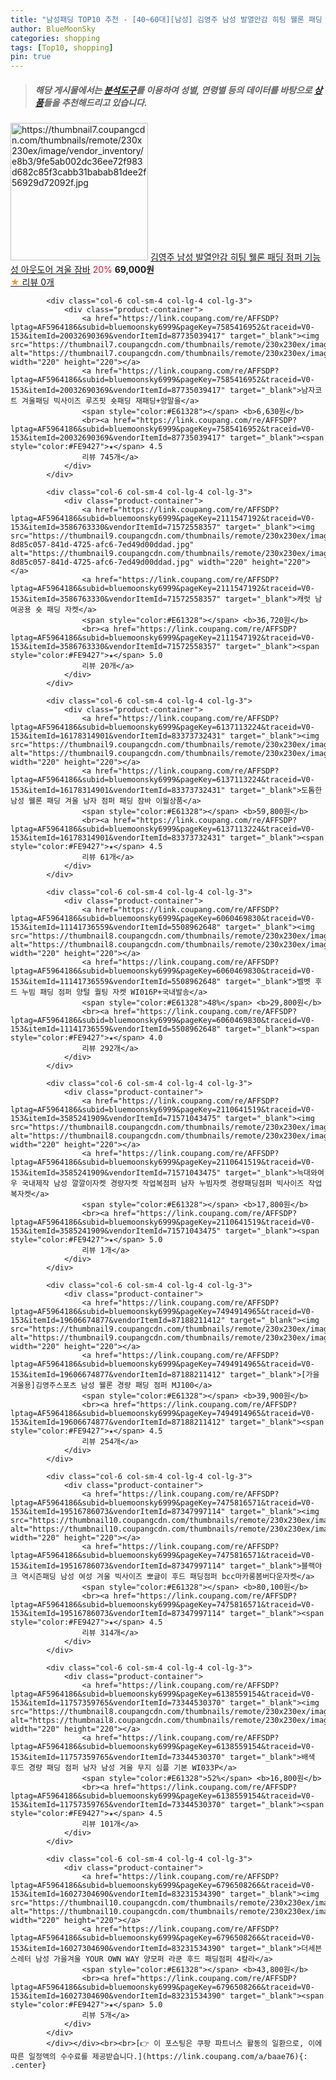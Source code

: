 ```yaml
---
title: "남성패딩 TOP10 추천 - [40~60대][남성] 김영주 남성 발열안감 히팅 웰론 패딩 점퍼 기능성 아웃도어 겨울 잠바"
author: BlueMoonSky
categories: shopping
tags: [Top10, shopping]
pin: true
---
```


> ##### 해당 게시물에서는 [**분석도구**](https://itemscout.io/)를 이용하여 **성별**, **연령별** 등의 데이터를 바탕으로 [**상품**](https://link.coupang.com/a/baae76)들을 추천해드리고 있습니다.
<div class="container"><div class="row">
            <div class="col-6 col-sm-4 col-lg-4 col-lg-3">
                <div class="product-container">
                    <a href="https://link.coupang.com/re/AFFSDP?lptag=AF5964186&subid=bluemoonsky6999&pageKey=6854001945&traceid=V0-153&itemId=16338607520&vendorItemId=83530495666" target="_blank"><img src="https://thumbnail7.coupangcdn.com/thumbnails/remote/230x230ex/image/vendor_inventory/e8b3/9fe5ab002dc36ee72f983d682c85f3cabb31babab81dee2f56929d72092f.jpg" alt="https://thumbnail7.coupangcdn.com/thumbnails/remote/230x230ex/image/vendor_inventory/e8b3/9fe5ab002dc36ee72f983d682c85f3cabb31babab81dee2f56929d72092f.jpg" width="220" height="220"></a>
                    <a href="https://link.coupang.com/re/AFFSDP?lptag=AF5964186&subid=bluemoonsky6999&pageKey=6854001945&traceid=V0-153&itemId=16338607520&vendorItemId=83530495666" target="_blank">김영주 남성 발열안감 히팅 웰론 패딩 점퍼 기능성 아웃도어 겨울 잠바</a>
                    <span style="color:#E61328">20%</span> <b>69,000원</b>
                    <br><a href="https://link.coupang.com/re/AFFSDP?lptag=AF5964186&subid=bluemoonsky6999&pageKey=6854001945&traceid=V0-153&itemId=16338607520&vendorItemId=83530495666" target="_blank"><span style="color:#FE9427">★</span> 
                    리뷰 0개</a>
                </div>
            </div>
            
            <div class="col-6 col-sm-4 col-lg-4 col-lg-3">
                <div class="product-container">
                    <a href="https://link.coupang.com/re/AFFSDP?lptag=AF5964186&subid=bluemoonsky6999&pageKey=7585416952&traceid=V0-153&itemId=20032690369&vendorItemId=87735039417" target="_blank"><img src="https://thumbnail7.coupangcdn.com/thumbnails/remote/230x230ex/image/vendor_inventory/274b/25363bc5594fd1020237a5e2a14b61796aa1137801f720fa58962a76d1b0.jpg" alt="https://thumbnail7.coupangcdn.com/thumbnails/remote/230x230ex/image/vendor_inventory/274b/25363bc5594fd1020237a5e2a14b61796aa1137801f720fa58962a76d1b0.jpg" width="220" height="220"></a>
                    <a href="https://link.coupang.com/re/AFFSDP?lptag=AF5964186&subid=bluemoonsky6999&pageKey=7585416952&traceid=V0-153&itemId=20032690369&vendorItemId=87735039417" target="_blank">남자코트 겨울패딩 빅사이즈 루즈핏 숏패딩 재패딩+양말을</a>
                    <span style="color:#E61328"></span> <b>6,630원</b>
                    <br><a href="https://link.coupang.com/re/AFFSDP?lptag=AF5964186&subid=bluemoonsky6999&pageKey=7585416952&traceid=V0-153&itemId=20032690369&vendorItemId=87735039417" target="_blank"><span style="color:#FE9427">★</span> 4.5
                    리뷰 745개</a>
                </div>
            </div>
            
            <div class="col-6 col-sm-4 col-lg-4 col-lg-3">
                <div class="product-container">
                    <a href="https://link.coupang.com/re/AFFSDP?lptag=AF5964186&subid=bluemoonsky6999&pageKey=2111547192&traceid=V0-153&itemId=3586763330&vendorItemId=71572558357" target="_blank"><img src="https://thumbnail9.coupangcdn.com/thumbnails/remote/230x230ex/image/retail/images/1054077257689475-8d85c057-841d-4725-afc6-7ed49d00ddad.jpg" alt="https://thumbnail9.coupangcdn.com/thumbnails/remote/230x230ex/image/retail/images/1054077257689475-8d85c057-841d-4725-afc6-7ed49d00ddad.jpg" width="220" height="220"></a>
                    <a href="https://link.coupang.com/re/AFFSDP?lptag=AF5964186&subid=bluemoonsky6999&pageKey=2111547192&traceid=V0-153&itemId=3586763330&vendorItemId=71572558357" target="_blank">캐럿 남여공용 숏 패딩 자켓</a>
                    <span style="color:#E61328"></span> <b>36,720원</b>
                    <br><a href="https://link.coupang.com/re/AFFSDP?lptag=AF5964186&subid=bluemoonsky6999&pageKey=2111547192&traceid=V0-153&itemId=3586763330&vendorItemId=71572558357" target="_blank"><span style="color:#FE9427">★</span> 5.0
                    리뷰 20개</a>
                </div>
            </div>
            
            <div class="col-6 col-sm-4 col-lg-4 col-lg-3">
                <div class="product-container">
                    <a href="https://link.coupang.com/re/AFFSDP?lptag=AF5964186&subid=bluemoonsky6999&pageKey=6137113224&traceid=V0-153&itemId=16178314901&vendorItemId=83373732431" target="_blank"><img src="https://thumbnail9.coupangcdn.com/thumbnails/remote/230x230ex/image/vendor_inventory/cdf0/9446844e9de89881792064f4548b0fa6efe6278a5b58b30bab3a0657985c.jpg" alt="https://thumbnail9.coupangcdn.com/thumbnails/remote/230x230ex/image/vendor_inventory/cdf0/9446844e9de89881792064f4548b0fa6efe6278a5b58b30bab3a0657985c.jpg" width="220" height="220"></a>
                    <a href="https://link.coupang.com/re/AFFSDP?lptag=AF5964186&subid=bluemoonsky6999&pageKey=6137113224&traceid=V0-153&itemId=16178314901&vendorItemId=83373732431" target="_blank">도톰한 남성 웰론 패딩 겨울 남자 점퍼 패딩 잠바 이월상품</a>
                    <span style="color:#E61328"></span> <b>59,800원</b>
                    <br><a href="https://link.coupang.com/re/AFFSDP?lptag=AF5964186&subid=bluemoonsky6999&pageKey=6137113224&traceid=V0-153&itemId=16178314901&vendorItemId=83373732431" target="_blank"><span style="color:#FE9427">★</span> 4.5
                    리뷰 61개</a>
                </div>
            </div>
            
            <div class="col-6 col-sm-4 col-lg-4 col-lg-3">
                <div class="product-container">
                    <a href="https://link.coupang.com/re/AFFSDP?lptag=AF5964186&subid=bluemoonsky6999&pageKey=6060469830&traceid=V0-153&itemId=11141736559&vendorItemId=5508962648" target="_blank"><img src="https://thumbnail8.coupangcdn.com/thumbnails/remote/230x230ex/image/vendor_inventory/2517/c691dc62aba35bedbbac2250cc1c11f8b170635196b3114dab620f308087.jpg" alt="https://thumbnail8.coupangcdn.com/thumbnails/remote/230x230ex/image/vendor_inventory/2517/c691dc62aba35bedbbac2250cc1c11f8b170635196b3114dab620f308087.jpg" width="220" height="220"></a>
                    <a href="https://link.coupang.com/re/AFFSDP?lptag=AF5964186&subid=bluemoonsky6999&pageKey=6060469830&traceid=V0-153&itemId=11141736559&vendorItemId=5508962648" target="_blank">벨벳 후드 누빔 패딩 점퍼 양털 퀄팅 자켓 WI016P+국내발송</a>
                    <span style="color:#E61328">48%</span> <b>29,800원</b>
                    <br><a href="https://link.coupang.com/re/AFFSDP?lptag=AF5964186&subid=bluemoonsky6999&pageKey=6060469830&traceid=V0-153&itemId=11141736559&vendorItemId=5508962648" target="_blank"><span style="color:#FE9427">★</span> 4.0
                    리뷰 292개</a>
                </div>
            </div>
            
            <div class="col-6 col-sm-4 col-lg-4 col-lg-3">
                <div class="product-container">
                    <a href="https://link.coupang.com/re/AFFSDP?lptag=AF5964186&subid=bluemoonsky6999&pageKey=2110641519&traceid=V0-153&itemId=3585241909&vendorItemId=71571043475" target="_blank"><img src="https://thumbnail8.coupangcdn.com/thumbnails/remote/230x230ex/image/vendor_inventory/51df/7aa6b3429d6121c225dc8e86e50430cd912ff5f48b2b277cb37290e98843.jpg" alt="https://thumbnail8.coupangcdn.com/thumbnails/remote/230x230ex/image/vendor_inventory/51df/7aa6b3429d6121c225dc8e86e50430cd912ff5f48b2b277cb37290e98843.jpg" width="220" height="220"></a>
                    <a href="https://link.coupang.com/re/AFFSDP?lptag=AF5964186&subid=bluemoonsky6999&pageKey=2110641519&traceid=V0-153&itemId=3585241909&vendorItemId=71571043475" target="_blank">늑대와여우 국내제작 남성 깔깔이자켓 경량자켓 작업복점퍼 남자 누빔자켓 경량패딩점퍼 빅사이즈 작업복자켓</a>
                    <span style="color:#E61328"></span> <b>17,800원</b>
                    <br><a href="https://link.coupang.com/re/AFFSDP?lptag=AF5964186&subid=bluemoonsky6999&pageKey=2110641519&traceid=V0-153&itemId=3585241909&vendorItemId=71571043475" target="_blank"><span style="color:#FE9427">★</span> 5.0
                    리뷰 1개</a>
                </div>
            </div>
            
            <div class="col-6 col-sm-4 col-lg-4 col-lg-3">
                <div class="product-container">
                    <a href="https://link.coupang.com/re/AFFSDP?lptag=AF5964186&subid=bluemoonsky6999&pageKey=7494914965&traceid=V0-153&itemId=19606674877&vendorItemId=87188211412" target="_blank"><img src="https://thumbnail9.coupangcdn.com/thumbnails/remote/230x230ex/image/vendor_inventory/7211/92120702e0c908acde7562b71a35e4b8127a435ef3f2e1d115efc5831f5a.jpg" alt="https://thumbnail9.coupangcdn.com/thumbnails/remote/230x230ex/image/vendor_inventory/7211/92120702e0c908acde7562b71a35e4b8127a435ef3f2e1d115efc5831f5a.jpg" width="220" height="220"></a>
                    <a href="https://link.coupang.com/re/AFFSDP?lptag=AF5964186&subid=bluemoonsky6999&pageKey=7494914965&traceid=V0-153&itemId=19606674877&vendorItemId=87188211412" target="_blank">[가을겨울용]김영주스포츠 남성 웰론 경량 패딩 점퍼 MJ100</a>
                    <span style="color:#E61328"></span> <b>39,900원</b>
                    <br><a href="https://link.coupang.com/re/AFFSDP?lptag=AF5964186&subid=bluemoonsky6999&pageKey=7494914965&traceid=V0-153&itemId=19606674877&vendorItemId=87188211412" target="_blank"><span style="color:#FE9427">★</span> 4.5
                    리뷰 254개</a>
                </div>
            </div>
            
            <div class="col-6 col-sm-4 col-lg-4 col-lg-3">
                <div class="product-container">
                    <a href="https://link.coupang.com/re/AFFSDP?lptag=AF5964186&subid=bluemoonsky6999&pageKey=7475816571&traceid=V0-153&itemId=19516786073&vendorItemId=87347997114" target="_blank"><img src="https://thumbnail10.coupangcdn.com/thumbnails/remote/230x230ex/image/vendor_inventory/efb4/ef2f5a8eabd83a4d99bc5d1f03ea6cb64e29af75e1217c6212f97813fa7b.png" alt="https://thumbnail10.coupangcdn.com/thumbnails/remote/230x230ex/image/vendor_inventory/efb4/ef2f5a8eabd83a4d99bc5d1f03ea6cb64e29af75e1217c6212f97813fa7b.png" width="220" height="220"></a>
                    <a href="https://link.coupang.com/re/AFFSDP?lptag=AF5964186&subid=bluemoonsky6999&pageKey=7475816571&traceid=V0-153&itemId=19516786073&vendorItemId=87347997114" target="_blank">블랙야크 역시즌패딩 남성 여성 겨울 빅사이즈 뽀글이 후드 패딩점퍼 bcc마카롱봄버다운자켓</a>
                    <span style="color:#E61328"></span> <b>80,100원</b>
                    <br><a href="https://link.coupang.com/re/AFFSDP?lptag=AF5964186&subid=bluemoonsky6999&pageKey=7475816571&traceid=V0-153&itemId=19516786073&vendorItemId=87347997114" target="_blank"><span style="color:#FE9427">★</span> 4.5
                    리뷰 314개</a>
                </div>
            </div>
            
            <div class="col-6 col-sm-4 col-lg-4 col-lg-3">
                <div class="product-container">
                    <a href="https://link.coupang.com/re/AFFSDP?lptag=AF5964186&subid=bluemoonsky6999&pageKey=6138559154&traceid=V0-153&itemId=11757359765&vendorItemId=73344530370" target="_blank"><img src="https://thumbnail8.coupangcdn.com/thumbnails/remote/230x230ex/image/vendor_inventory/77c3/9f4e784ca1497f632ed390e0d4a8d8b6ff84f2b0599a35965b930127e6c9.jpg" alt="https://thumbnail8.coupangcdn.com/thumbnails/remote/230x230ex/image/vendor_inventory/77c3/9f4e784ca1497f632ed390e0d4a8d8b6ff84f2b0599a35965b930127e6c9.jpg" width="220" height="220"></a>
                    <a href="https://link.coupang.com/re/AFFSDP?lptag=AF5964186&subid=bluemoonsky6999&pageKey=6138559154&traceid=V0-153&itemId=11757359765&vendorItemId=73344530370" target="_blank">배색 후드 경량 패딩 점퍼 남자 남성 겨울 무지 심플 기본 WI033P</a>
                    <span style="color:#E61328">52%</span> <b>16,800원</b>
                    <br><a href="https://link.coupang.com/re/AFFSDP?lptag=AF5964186&subid=bluemoonsky6999&pageKey=6138559154&traceid=V0-153&itemId=11757359765&vendorItemId=73344530370" target="_blank"><span style="color:#FE9427">★</span> 4.5
                    리뷰 101개</a>
                </div>
            </div>
            
            <div class="col-6 col-sm-4 col-lg-4 col-lg-3">
                <div class="product-container">
                    <a href="https://link.coupang.com/re/AFFSDP?lptag=AF5964186&subid=bluemoonsky6999&pageKey=6796508266&traceid=V0-153&itemId=16027304690&vendorItemId=83231534390" target="_blank"><img src="https://thumbnail10.coupangcdn.com/thumbnails/remote/230x230ex/image/vendor_inventory/90ff/1bb92677bb2e4ffaae335f2073eb65967021f514059b2cf3825058e477c7.jpg" alt="https://thumbnail10.coupangcdn.com/thumbnails/remote/230x230ex/image/vendor_inventory/90ff/1bb92677bb2e4ffaae335f2073eb65967021f514059b2cf3825058e477c7.jpg" width="220" height="220"></a>
                    <a href="https://link.coupang.com/re/AFFSDP?lptag=AF5964186&subid=bluemoonsky6999&pageKey=6796508266&traceid=V0-153&itemId=16027304690&vendorItemId=83231534390" target="_blank">더세븐스레터 남성 가을겨울 YOUR OWN WAY 양모퍼 라쿤 후드 패딩점퍼 4칼라</a>
                    <span style="color:#E61328"></span> <b>43,800원</b>
                    <br><a href="https://link.coupang.com/re/AFFSDP?lptag=AF5964186&subid=bluemoonsky6999&pageKey=6796508266&traceid=V0-153&itemId=16027304690&vendorItemId=83231534390" target="_blank"><span style="color:#FE9427">★</span> 5.0
                    리뷰 5개</a>
                </div>
            </div>
            </div></div><br><br>[👉 이 포스팅은 쿠팡 파트너스 활동의 일환으로, 이에 따른 일정액의 수수료를 제공받습니다.](https://link.coupang.com/a/baae76){: .center}